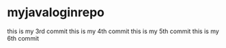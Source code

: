 # myjavaloginrepo
this is my 3rd commit
this is my 4th commit
this is my 5th commit 
this is my 6th commit
